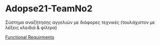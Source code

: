 # Adopse21-TeamNo2
Σύστημα αναζήτησης αγγελιών με διάφορες τεχνικές (τουλάχιστον με λέξεις κλειδιά &amp; φίλτρα)

[Functional Requirments](https://l.facebook.com/l.php?u=https%3A%2F%2Fdocs.google.com%2Fspreadsheets%2Fd%2F10nrfTmetFyh_7E4qlqiS05BLNoGm-GZUgrOTJHMj6Jw%2Fedit%3Fusp%3Dsharing%26fbclid%3DIwAR1QRTPw-kPj4jJ8WPOsQlLY4chnjXwDr2XH6n56gU614DP1epyW9x7mG94&h=AT281BrqTKk1zO3TJjqELRDhQ8CpRUW4NAOhlmvM4yW4WJYFlDmywcVdP0xgucZnZIadaFi1ab6re8pk2Fu1VOk-4eFBGHS09rYeihzFs3-Rp1GUnBRaBm4URNjRmciWtQ-lx_DCYCM4tlB_OHuwHQ)
